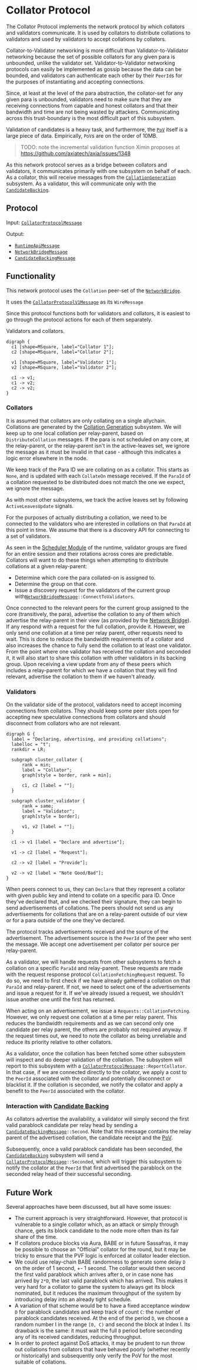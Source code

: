 # Collator Protocol

The Collator Protocol implements the network protocol by which collators and validators communicate. It is used by collators to distribute collations to validators and used by validators to accept collations by collators.

Collator-to-Validator networking is more difficult than Validator-to-Validator networking because the set of possible collators for any given para is unbounded, unlike the validator set. Validator-to-Validator networking protocols can easily be implemented as gossip because the data can be bounded, and validators can authenticate each other by their `PeerId`s for the purposes of instantiating and accepting connections.

Since, at least at the level of the para abstraction, the collator-set for any given para is unbounded, validators need to make sure that they are receiving connections from capable and honest collators and that their bandwidth and time are not being wasted by attackers. Communicating across this trust-boundary is the most difficult part of this subsystem.

Validation of candidates is a heavy task, and furthermore, the [`PoV`][PoV] itself is a large piece of data. Empirically, `PoV`s are on the order of 10MB.

> TODO: note the incremental validation function Ximin proposes at https://github.com/axiatech/axia/issues/1348

As this network protocol serves as a bridge between collators and validators, it communicates primarily with one subsystem on behalf of each. As a collator, this will receive messages from the [`CollationGeneration`][CG] subsystem. As a validator, this will communicate only with the [`CandidateBacking`][CB].

## Protocol

Input: [`CollatorProtocolMessage`][CPM]

Output:

- [`RuntimeApiMessage`][RAM]
- [`NetworkBridgeMessage`][NBM]
- [`CandidateBackingMessage`][CBM]

## Functionality

This network protocol uses the `Collation` peer-set of the [`NetworkBridge`][NB].

It uses the [`CollatorProtocolV1Message`](../../types/network.md#collator-protocol) as its `WireMessage`

Since this protocol functions both for validators and collators, it is easiest to go through the protocol actions for each of them separately.

Validators and collators.
```axc process
digraph {
  c1 [shape=MSquare, label="Collator 1"];
  c2 [shape=MSquare, label="Collator 2"];

  v1 [shape=MSquare, label="Validator 1"];
  v2 [shape=MSquare, label="Validator 2"];

  c1 -> v1;
  c1 -> v2;
  c2 -> v2;
}
```

### Collators

It is assumed that collators are only collating on a single allychain. Collations are generated by the [Collation Generation][CG] subsystem. We will keep up to one local collation per relay-parent, based on `DistributeCollation` messages. If the para is not scheduled on any core, at the relay-parent, or the relay-parent isn't in the active-leaves set, we ignore the message as it must be invalid in that case - although this indicates a logic error elsewhere in the node.

We keep track of the Para ID we are collating on as a collator. This starts as `None`, and is updated with each `CollateOn` message received. If the `ParaId` of a collation requested to be distributed does not match the one we expect, we ignore the message.

As with most other subsystems, we track the active leaves set by following `ActiveLeavesUpdate` signals.

For the purposes of actually distributing a collation, we need to be connected to the validators who are interested in collations on that `ParaId` at this point in time. We assume that there is a discovery API for connecting to a set of validators.

As seen in the [Scheduler Module][SCH] of the runtime, validator groups are fixed for an entire session and their rotations across cores are predictable. Collators will want to do these things when attempting to distribute collations at a given relay-parent:
  * Determine which core the para collated-on is assigned to.
  * Determine the group on that core.
  * Issue a discovery request for the validators of the current group with[`NetworkBridgeMessage`][NBM]`::ConnectToValidators`.

Once connected to the relevant peers for the current group assigned to the core (transitively, the para), advertise the collation to any of them which advertise the relay-parent in their view (as provided by the [Network Bridge][NB]). If any respond with a request for the full collation, provide it. However, we only send one collation at a time per relay parent, other requests need to wait. This is done to reduce the bandwidth requirements of a collator and also increases the chance to fully send the collation to at least one validator. From the point where one validator has received the collation and seconded it, it will also start to share this collation with other validators in its backing group. Upon receiving a view update from any of these peers which includes a relay-parent for which we have a collation that they will find relevant, advertise the collation to them if we haven't already.

### Validators

On the validator side of the protocol, validators need to accept incoming connections from collators. They should keep some peer slots open for accepting new speculative connections from collators and should disconnect from collators who are not relevant.

```axc process
digraph G {
  label = "Declaring, advertising, and providing collations";
  labelloc = "t";
  rankdir = LR;

  subgraph cluster_collator {
      rank = min;
      label = "Collator";
      graph[style = border, rank = min];

      c1, c2 [label = ""];
  }

  subgraph cluster_validator {
      rank = same;
      label = "Validator";
      graph[style = border];

      v1, v2 [label = ""];
  }

  c1 -> v1 [label = "Declare and advertise"];

  v1 -> c2 [label = "Request"];

  c2 -> v2 [label = "Provide"];

  v2 -> v2 [label = "Note Good/Bad"];
}
```

When peers connect to us, they can `Declare` that they represent a collator with given public key and intend to collate on a specific para ID. Once they've declared that, and we checked their signature, they can begin to send advertisements of collations. The peers should not send us any advertisements for collations that are on a relay-parent outside of our view or for a para outside of the one they've declared.

The protocol tracks advertisements received and the source of the advertisement. The advertisement source is the `PeerId` of the peer who sent the message. We accept one advertisement per collator per source per relay-parent.

As a validator, we will handle requests from other subsystems to fetch a collation on a specific `ParaId` and relay-parent. These requests are made with the request response protocol `CollationFetchingRequest` request. To do so, we need to first check if we have already gathered a collation on that `ParaId` and relay-parent. If not, we need to select one of the advertisements and issue a request for it. If we've already issued a request, we shouldn't issue another one until the first has returned.

When acting on an advertisement, we issue a `Requests::CollationFetching`. However, we only request one collation at a time per relay parent. This reduces the bandwidth requirements and as we can second only one candidate per relay parent, the others are probably not required anyway. If the request times out, we need to note the collator as being unreliable and reduce its priority relative to other collators.

As a validator, once the collation has been fetched some other subsystem will inspect and do deeper validation of the collation. The subsystem will report to this subsystem with a [`CollatorProtocolMessage`][CPM]`::ReportCollator`. In that case, if we are connected directly to the collator, we apply a cost to the `PeerId` associated with the collator and potentially disconnect or blacklist it. If the collation is seconded, we notify the collator and apply a benefit to the `PeerId` associated with the collator.

### Interaction with [Candidate Backing][CB]

As collators advertise the availability, a validator will simply second the first valid parablock candidate per relay head by sending a [`CandidateBackingMessage`][CBM]`::Second`. Note that this message contains the relay parent of the advertised collation, the candidate receipt and the [PoV][PoV].

Subsequently, once a valid parablock candidate has been seconded, the [`CandidateBacking`][CB] subsystem will send a [`CollatorProtocolMessage`][CPM]`::Seconded`, which will trigger this subsystem to notify the collator at the `PeerId` that first advertised the parablock on the seconded relay head of their successful seconding.


## Future Work

Several approaches have been discussed, but all have some issues:

- The current approach is very straightforward. However, that protocol is vulnerable to a single collator which, as an attack or simply through chance, gets its block candidate to the node more often than its fair share of the time.
- If collators produce blocks via Aura, BABE or in future Sassafras, it may be possible to choose an "Official" collator for the round, but it may be tricky to ensure that the PVF logic is enforced at collator leader election.
- We could use relay-chain BABE randomness to generate some delay `D` on the order of 1 second, +- 1 second. The collator would then second the first valid parablock which arrives after `D`, or in case none has arrived by `2*D`, the last valid parablock which has arrived. This makes it very hard for a collator to game the system to always get its block nominated, but it reduces the maximum throughput of the system by introducing delay into an already tight schedule.
- A variation of that scheme would be to have a fixed acceptance window `D` for parablock candidates and keep track of count `C`: the number of parablock candidates received. At the end of the period `D`, we choose a random number I in the range `[0, C)` and second the block at Index I. Its drawback is the same: it must wait the full `D` period before seconding any of its received candidates, reducing throughput.
- In order to protect against DoS attacks, it may be prudent to run throw out collations from collators that have behaved poorly (whether recently or historically) and subsequently only verify the PoV for the most suitable of collations.

[CB]: ../backing/candidate-backing.md
[CBM]: ../../types/overseer-protocol.md#candidate-backing-mesage
[CG]: collation-generation.md
[CPM]: ../../types/overseer-protocol.md#collator-protocol-message
[CS]: ../backing/candidate-selection.md
[CSM]: ../../types/overseer-protocol.md#candidate-selection-message
[NB]: ../utility/network-bridge.md
[NBM]: ../../types/overseer-protocol.md#network-bridge-message
[PoV]: ../../types/availability.md#proofofvalidity
[RAM]: ../../types/overseer-protocol.md#runtime-api-message
[SCH]: ../../runtime/scheduler.md
